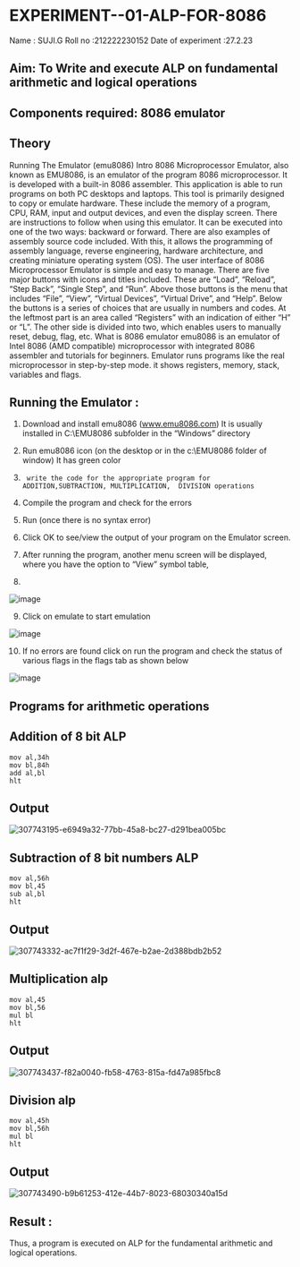 # EXPERIMENT--01-ALP-FOR-8086
Name : SUJI.G
Roll no :212222230152
Date of experiment :27.2.23





## Aim: To Write and execute ALP on fundamental arithmetic and logical operations
## Components required: 8086  emulator 
## Theory 
Running The Emulator (emu8086) Intro 8086 Microprocessor Emulator, also known as EMU8086, is an emulator of the program 8086 microprocessor. It is developed with a built-in 8086 assembler. This application is able to run programs on both PC desktops and laptops. This tool is primarily designed to copy or emulate hardware. These include the memory of a program, CPU, RAM, input and output devices, and even the display screen. There are instructions to follow when using this emulator. It can be executed into one of the two ways: backward or forward. There are also examples of assembly source code included. With this, it allows the programming of assembly language, reverse engineering, hardware architecture, and creating miniature operating system (OS). The user interface of 8086 Microprocessor Emulator is simple and easy to manage. There are five major buttons with icons and titles included. These are “Load”, “Reload”, “Step Back”, “Single Step”, and “Run”. Above those buttons is the menu that includes “File”, “View”, “Virtual Devices”, “Virtual Drive”, and “Help”. Below the buttons is a series of choices that are usually in numbers and codes. At the leftmost part is an area called “Registers” with an indication of either “H” or “L”. The other side is divided into two, which enables users to manually reset, debug, flag, etc. What is 8086 emulator emu8086 is an emulator of Intel 8086 (AMD compatible) microprocessor with integrated 8086 assembler and tutorials for beginners. Emulator runs programs like the real microprocessor in step-by-step mode. it shows registers, memory, stack, variables and flags.


 ## Running the Emulator :
1.	Download and install emu8086 (www.emu8086.com) It is usually installed in C:\EMU8086 subfolder in the “Windows” directory
2.	  Run  emu8086 icon (on the desktop or in the c:\EMU8086 folder of window) It has green color 
 
 
3.		write the code for the appropriate program for ADDITION,SUBTRACTION, MULTIPLICATION,  DIVISION operations 

4.	 Compile the program and check for the errors 
5.	Run (once there is no syntax error) 

6.	Click OK to see/view the output of your program on the Emulator screen. 


7.	After running the program, another menu screen will be displayed, where you have the option to “View” symbol table,
8.	 


![image](https://user-images.githubusercontent.com/36288975/189273263-d65baae9-4b8f-4723-afb3-c0ffa4052b04.png)











9.	Click on emulate to start emulation 








![image](https://user-images.githubusercontent.com/36288975/189273273-9bb36ec1-e2e8-4892-8d35-37707332bfdc.png)








10.	If no errors are found click on run the program and check the status of various flags in the flags tab as shown below 






![image](https://user-images.githubusercontent.com/36288975/189273277-113a2a33-4a40-4ff8-95a5-ecd3a1f504fe.png)







## Programs for arithmetic  operations

## Addition  of 8 bit ALP 
```
mov al,34h
mov bl,84h
add al,bl
hlt
```
## Output  
![307743195-e6949a32-77bb-45a8-bc27-d291bea005bc](https://github.com/sujigunasekar/EXPERIMENT--01-ALP-FOR-8086/assets/119559822/c5ace418-748a-4176-91ad-2eae46a83a06)

## Subtraction   of 8 bit numbers  ALP 
```
mov al,56h
mov bl,45
sub al,bl
hlt
```
## Output  
![307743332-ac7f1f29-3d2f-467e-b2ae-2d388bdb2b52](https://github.com/sujigunasekar/EXPERIMENT--01-ALP-FOR-8086/assets/119559822/acfd52e2-b210-4bb1-b578-fed6914347a5)

## Multiplication alp 
```
mov al,45
mov bl,56
mul bl
hlt
```
## Output  
![307743437-f82a0040-fb58-4763-815a-fd47a985fbc8](https://github.com/sujigunasekar/EXPERIMENT--01-ALP-FOR-8086/assets/119559822/8458cd7e-7e0a-40c8-b833-ee45a6c57d4f)


## Division alp 
```
mov al,45h
mov bl,56h
mul bl
hlt
```
## Output  
![307743490-b9b61253-412e-44b7-8023-68030340a15d](https://github.com/sujigunasekar/EXPERIMENT--01-ALP-FOR-8086/assets/119559822/ddb7bc2c-2bff-4a9a-8c98-c39149b66c02)


## Result :
 
Thus, a program is executed on ALP for the fundamental arithmetic and logical operations.







